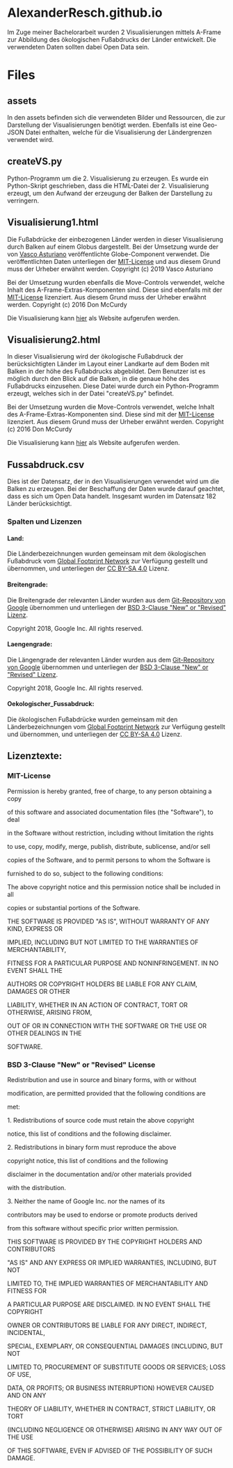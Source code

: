 # AlexanderResch.github.io
<p>Im Zuge meiner Bachelorarbeit wurden 2 Visualisierungen mittels A-Frame zur Abbildung des ökologischen Fußabdrucks der Länder entwickelt. Die verwendeten Daten sollten dabei Open Data sein.</p>

<h1>Files</h1>
<h2>assets</h2>
<p>In den assets befinden sich die verwendeten Bilder und Ressourcen, die zur Darstellung der Visualisierungen benötigt werden. Ebenfalls ist eine Geo-JSON Datei enthalten, welche für die Visualisierung der Ländergrenzen verwendet wird.</p>

<h2>createVS.py</h2>
<p>Python-Programm um die 2. Visualisierung zu erzeugen. Es wurde ein Python-Skript geschrieben, dass die HTML-Datei der 2. Visualisierung erzeugt, um den Aufwand der erzeugung der Balken der Darstellung zu verringern.</p>

<h2>Visualisierung1.html</h2>
<p>Die Fußabdrücke der einbezogenen Länder werden in dieser Visualisierung durch Balken auf einem Globus dargestellt. Bei der Umsetzung wurde der von <a href="https://github.com/vasturiano/aframe-globe-component/tree/master">Vasco Asturiano</a> veröffentlichte Globe-Component verwendet. Die veröffentlichten Daten unterliegen der <a href="https://de.wikipedia.org/wiki/MIT-Lizenz">MIT-License</a> und aus diesem Grund muss der Urheber erwähnt werden. Copyright (c) 2019 Vasco Asturiano <p>
<p>Bei der Umsetzung wurden ebenfalls die Move-Controls verwendet, welche Inhalt des A-Frame-Extras-Komponenten sind. Diese sind ebenfalls mit der <a href="https://de.wikipedia.org/wiki/MIT-Lizenz">MIT-License</a> lizenziert. Aus diesem Grund muss der Urheber erwähnt werden. Copyright (c) 2016 Don McCurdy</p>
<p>Die Visualisierung kann <a href="https://alexanderresch.github.io/Visualisierung1.html">hier</a> als Website aufgerufen werden.</p>


<h2>Visualisierung2.html</h2>
<p>In dieser Visualisierung wird der ökologische Fußabdruck der berücksichtigten Länder im Layout einer Landkarte auf dem Boden mit Balken in der höhe des Fußabdrucks abgebildet. Dem Benutzer ist es möglich durch den Blick auf die Balken, in die genaue höhe des Fußabdrucks einzusehen. Diese Datei wurde durch ein Python-Programm erzeugt, welches sich in der Datei "createVS.py" befindet.</p>
<p>Bei der Umsetzung wurden die Move-Controls verwendet, welche Inhalt des A-Frame-Extras-Komponenten sind. Diese sind mit der <a href="https://de.wikipedia.org/wiki/MIT-Lizenz">MIT-License</a> lizenziert. Aus diesem Grund muss der Urheber erwähnt werden. Copyright (c) 2016 Don McCurdy</p>
<p>Die Visualisierung kann <a href="https://alexanderresch.github.io/Visualisierung2.html">hier</a> als Website aufgerufen werden.</p>


<h2>Fussabdruck.csv</h2>
<p>Dies ist der Datensatz, der in den Visualisierungen verwendet wird um die Balken zu erzeugen. Bei der Beschaffung der Daten wurde darauf geachtet, dass es sich um Open Data handelt. Insgesamt wurden im Datensatz 182 Länder berücksichtigt.</p>

<h3>Spalten und Lizenzen</h3>
<h4>Land:</h4>
<p>Die Länderbezeichnungen wurden gemeinsam mit dem ökologischen Fußabdruck vom <a href="https://data.footprintnetwork.org/#/">Global Footprint Network</a> zur Verfügung gestellt und übernommen, und unterliegen der <a href="https://creativecommons.org/licenses/by-sa/4.0/">CC BY-SA 4.0</a> Lizenz.</p>

<h4>Breitengrade:</h4>
<p>Die Breitengrade der relevanten Länder wurden aus dem <a href="https://github.com/google/dspl/blob/master/samples/google/canonical/countries.csv">Git-Repository von Google</a> übernommen und unterliegen der <a href="https://choosealicense.com/licenses/bsd-3-clause/">BSD 3-Clause "New" or "Revised" Lizenz</a>.</p>
<p>Copyright 2018, Google Inc. All rights reserved.</p>

<h4>Laengengrade:</h4>
<p>Die Längengrade der relevanten Länder wurden aus dem <a href="https://github.com/google/dspl/blob/master/samples/google/canonical/countries.csv">Git-Repository von Google</a> übernommen und unterliegen der <a href="https://choosealicense.com/licenses/bsd-3-clause/">BSD 3-Clause "New" or "Revised" Lizenz</a>.</p>
<p> Copyright 2018, Google Inc. All rights reserved.</p>

<h4>Oekologischer_Fussabdruck:</h4>
<p>Die ökologischen Fußabdrücke wurden gemeinsam mit den Länderbezeichnungen vom <a href="https://data.footprintnetwork.org/#/">Global Footprint Network</a> zur Verfügung gestellt und übernommen, und unterliegen der <a href="https://creativecommons.org/licenses/by-sa/4.0/">CC BY-SA 4.0</a> Lizenz.</p>


<h2>Lizenztexte:</h2>
<h3>MIT-License</h3>
<p>Permission is hereby granted, free of charge, to any person obtaining a copy</p>
<p>of this software and associated documentation files (the "Software"), to deal</p>
<p>in the Software without restriction, including without limitation the rights</p>
<p>to use, copy, modify, merge, publish, distribute, sublicense, and/or sell</p>
<p>copies of the Software, and to permit persons to whom the Software is</p>
<p>furnished to do so, subject to the following conditions:</p>
<p></p>
<p>The above copyright notice and this permission notice shall be included in all</p>
<p>copies or substantial portions of the Software.</p>
<p></p>
<p>THE SOFTWARE IS PROVIDED "AS IS", WITHOUT WARRANTY OF ANY KIND, EXPRESS OR</p>
<p>IMPLIED, INCLUDING BUT NOT LIMITED TO THE WARRANTIES OF MERCHANTABILITY,</p>
<p>FITNESS FOR A PARTICULAR PURPOSE AND NONINFRINGEMENT. IN NO EVENT SHALL THE</p>
<p>AUTHORS OR COPYRIGHT HOLDERS BE LIABLE FOR ANY CLAIM, DAMAGES OR OTHER</p>
<p>LIABILITY, WHETHER IN AN ACTION OF CONTRACT, TORT OR OTHERWISE, ARISING FROM,</p>
<p>OUT OF OR IN CONNECTION WITH THE SOFTWARE OR THE USE OR OTHER DEALINGS IN THE</p>
<p>SOFTWARE.</p>
<h3>BSD 3-Clause "New" or "Revised" License</h3>
<p>Redistribution and use in source and binary forms, with or without</p>
<p>modification, are permitted provided that the following conditions are</p>
<p>met:</p>
<p></p>
<p>   1. Redistributions of source code must retain the above copyright</p>
<p>      notice, this list of conditions and the following disclaimer.</p>
<p>      </p>
<p>   2. Redistributions in binary form must reproduce the above</p>
<p>      copyright notice, this list of conditions and the following</p>
<p>      disclaimer in the documentation and/or other materials provided</p>
<p>      with the distribution.</p>
<p></p>
<p>   3. Neither the name of Google Inc. nor the names of its</p>
<p>      contributors may be used to endorse or promote products derived</p>
<p>      from this software without specific prior written permission.</p>
<p></p>
<p>THIS SOFTWARE IS PROVIDED BY THE COPYRIGHT HOLDERS AND CONTRIBUTORS</p>
<p>"AS IS" AND ANY EXPRESS OR IMPLIED WARRANTIES, INCLUDING, BUT NOT</p>
<p>LIMITED TO, THE IMPLIED WARRANTIES OF MERCHANTABILITY AND FITNESS FOR</p>
<p>A PARTICULAR PURPOSE ARE DISCLAIMED. IN NO EVENT SHALL THE COPYRIGHT</p>
<p>OWNER OR CONTRIBUTORS BE LIABLE FOR ANY DIRECT, INDIRECT, INCIDENTAL,</p>
<p>SPECIAL, EXEMPLARY, OR CONSEQUENTIAL DAMAGES (INCLUDING, BUT NOT</p>
<p>LIMITED TO, PROCUREMENT OF SUBSTITUTE GOODS OR SERVICES; LOSS OF USE,</p>
<p>DATA, OR PROFITS; OR BUSINESS INTERRUPTION) HOWEVER CAUSED AND ON ANY</p>
<p>THEORY OF LIABILITY, WHETHER IN CONTRACT, STRICT LIABILITY, OR TORT</p>
<p>(INCLUDING NEGLIGENCE OR OTHERWISE) ARISING IN ANY WAY OUT OF THE USE</p>
<p>OF THIS SOFTWARE, EVEN IF ADVISED OF THE POSSIBILITY OF SUCH DAMAGE.</p>


